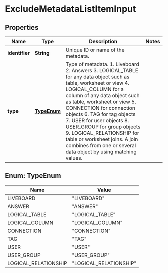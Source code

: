 

# ExcludeMetadataListItemInput


## Properties

| Name | Type | Description | Notes |
|------------ | ------------- | ------------- | -------------|
|**identifier** | **String** | Unique ID or name of the metadata. |  |
|**type** | [**TypeEnum**](#TypeEnum) | Type of metadata. 1. Liveboard 2. Answers 3. LOGICAL_TABLE for any data object such as table, worksheet or view 4. LOGICAL_COLUMN for a column of any data object such as table, worksheet or view 5. CONNECTION for connection objects 6. TAG for tag objects 7. USER for user objects 8. USER_GROUP for group objects 9. LOGICAL_RELATIONSHIP for table or worksheet joins. A join combines from one or several data object by using matching values. |  |



## Enum: TypeEnum

| Name | Value |
|---- | -----|
| LIVEBOARD | &quot;LIVEBOARD&quot; |
| ANSWER | &quot;ANSWER&quot; |
| LOGICAL_TABLE | &quot;LOGICAL_TABLE&quot; |
| LOGICAL_COLUMN | &quot;LOGICAL_COLUMN&quot; |
| CONNECTION | &quot;CONNECTION&quot; |
| TAG | &quot;TAG&quot; |
| USER | &quot;USER&quot; |
| USER_GROUP | &quot;USER_GROUP&quot; |
| LOGICAL_RELATIONSHIP | &quot;LOGICAL_RELATIONSHIP&quot; |



